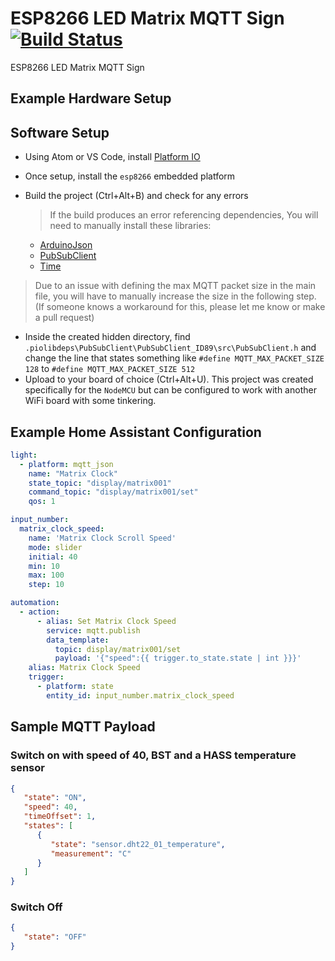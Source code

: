 # ESP8266 LED Matrix MQTT Sign [![Build Status](https://travis-ci.org/timmo001/ESP8266-LED-Matrix-MQTT-Sign.svg?branch=master)](https://travis-ci.org/timmo001/ESP8266-LED-Matrix-MQTT-Sign)

ESP8266 LED Matrix MQTT Sign

## Example Hardware Setup



## Software Setup

- Using Atom or VS Code, install [Platform IO](https://platformio.org/platformio-ide)
- Once setup, install the `esp8266` embedded platform
- Build the project (Ctrl+Alt+B) and check for any errors

  > If the build produces an error referencing dependencies, You will need to manually install these libraries:
    - [ArduinoJson](https://platformio.org/lib/show/64/ArduinoJson)
    - [PubSubClient](https://platformio.org/lib/show/89/PubSubClient)
    - [Time](https://platformio.org/lib/show/44/Time)
> Due to an issue with defining the max MQTT packet size in the main file, you will have to manually increase the size in the following step. (If someone knows a workaround for this, please let me know or make a pull request)
- Inside the created hidden directory, find `.piolibdeps\PubSubClient\PubSubClient_ID89\src\PubSubClient.h` and change the line that states something like `#define MQTT_MAX_PACKET_SIZE 128` to `#define MQTT_MAX_PACKET_SIZE 512`
- Upload to your board of choice (Ctrl+Alt+U). This project was created specifically for the `NodeMCU` but can be configured to work with another WiFi board with some tinkering.

## Example Home Assistant Configuration

```yaml
light:
  - platform: mqtt_json
    name: "Matrix Clock"
    state_topic: "display/matrix001"
    command_topic: "display/matrix001/set"
    qos: 1

input_number:
  matrix_clock_speed:
    name: 'Matrix Clock Scroll Speed'
    mode: slider
    initial: 40
    min: 10
    max: 100
    step: 10

automation:
  - action:
      - alias: Set Matrix Clock Speed
        service: mqtt.publish
        data_template:
          topic: display/matrix001/set
          payload: '{"speed":{{ trigger.to_state.state | int }}}'
    alias: Matrix Clock Speed
    trigger:
      - platform: state
        entity_id: input_number.matrix_clock_speed

```

## Sample MQTT Payload

### Switch on with speed of 40, BST and a HASS temperature sensor
```json
{
   "state": "ON",
   "speed": 40,
   "timeOffset": 1,
   "states": [
      {
         "state": "sensor.dht22_01_temperature",
         "measurement": "C"
      }
   ]
}
```

### Switch Off
```json
{
   "state": "OFF"
}
```
